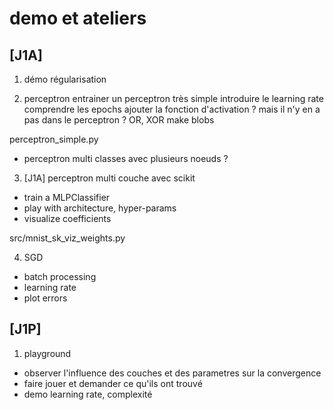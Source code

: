 # demo et ateliers

## [J1A]

1.  démo régularisation

2. perceptron
entrainer un perceptron très simple
introduire le learning rate
comprendre les epochs
ajouter la fonction d'activation ? mais il n'y en a pas dans le perceptron ?
OR, XOR
make blobs

perceptron_simple.py

- perceptron multi classes avec plusieurs noeuds ?

3. [J1A] perceptron multi couche avec scikit
- train a MLPClassifier
- play with architecture, hyper-params
- visualize coefficients

src/mnist_sk_viz_weights.py

4. SGD

- batch processing
- learning rate
- plot errors

## [J1P]

1. playground
- observer l'influence des couches et des parametres sur la convergence
- faire jouer et demander ce qu'ils ont trouvé
- demo learning rate, complexité


